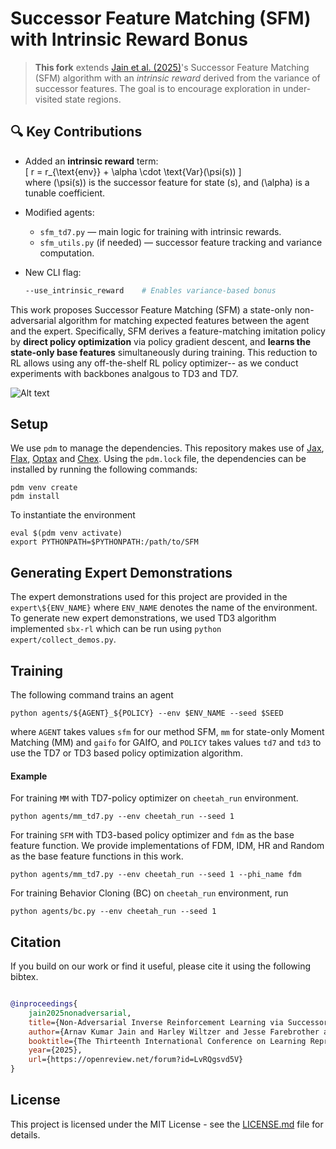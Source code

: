 # Successor Feature Matching (SFM) with Intrinsic Reward Bonus

> **This fork** extends [Jain et al. (2025)](https://openreview.net/forum?id=LvRQgsvd5V)'s Successor Feature Matching (SFM) algorithm with an *intrinsic reward* derived from the variance of successor features. The goal is to encourage exploration in under-visited state regions.

## 🔍 Key Contributions

- Added an **intrinsic reward** term:  
  \[
  r = r_{\text{env}} + \alpha \cdot \text{Var}(\psi(s))
  \]  
  where \(\psi(s)\) is the successor feature for state \(s\), and \(\alpha\) is a tunable coefficient.

- Modified agents:
  - `sfm_td7.py` — main logic for training with intrinsic rewards.
  - `sfm_utils.py` (if needed) — successor feature tracking and variance computation.

- New CLI flag:
  ```bash
  --use_intrinsic_reward    # Enables variance-based bonus


This work proposes Successor Feature Matching (SFM) a state-only non-adversarial algorithm for matching expected features between the agent and the expert. Specifically, SFM derives a feature-matching imitation policy by __direct policy optimization__ via policy gradient descent, and __learns the state-only base features__ simultaneously during training. This reduction to RL allows using any off-the-shelf RL policy optimizer-- as we conduct experiments with backbones analgous to TD3 and TD7. 

![Alt text](figs/rliable_td7.png)

## Setup
We use ```pdm``` to manage the dependencies. This repository makes use of [Jax](https://github.com/google/jax), [Flax](https://github.com/google/flax), [Optax](https://github.com/google-deepmind/optax) and [Chex](https://github.com/google-deepmind/chex). Using the ```pdm.lock``` file, the dependencies can be installed by running the following commands:

```
pdm venv create
pdm install  
````
To instantiate the environment
```
eval $(pdm venv activate)
export PYTHONPATH=$PYTHONPATH:/path/to/SFM
```

## Generating Expert Demonstrations
The expert demonstrations used for this project are provided in the ```expert\${ENV_NAME}``` where ```ENV_NAME``` denotes the name of the environment. 
To generate new expert demonstrations, we used TD3 algorithm implemented ```sbx-rl``` which can be run using ```python expert/collect_demos.py```.

## Training
The following command trains an agent
```
python agents/${AGENT}_${POLICY} --env $ENV_NAME --seed $SEED 
```
where ```AGENT``` takes values ```sfm``` for our method SFM, ```mm``` for state-only Moment Matching (MM) and ```gaifo``` for GAIfO, and ```POLICY``` takes values ```td7``` and ```td3``` to use the TD7 or TD3 based policy optimization algorithm.

#### Example
For training ```MM``` with TD7-policy optimizer on ```cheetah_run``` environment.
```
python agents/mm_td7.py --env cheetah_run --seed 1
```

For training ```SFM``` with TD3-based policy optimizer and ```fdm``` as the base feature function. We provide implementations of FDM, IDM, HR and Random as the base feature functions in this work.   
```
python agents/mm_td7.py --env cheetah_run --seed 1 --phi_name fdm
```

For training Behavior Cloning (BC) on ```cheetah_run``` environment, run
```
python agents/bc.py --env cheetah_run --seed 1
```

## Citation
If you build on our work or find it useful, please cite it using the following bibtex.

```bibtex

@inproceedings{
    jain2025nonadversarial,
    title={Non-Adversarial Inverse Reinforcement Learning via Successor Feature Matching},
    author={Arnav Kumar Jain and Harley Wiltzer and Jesse Farebrother and Irina Rish and Glen Berseth and Sanjiban Choudhury},
    booktitle={The Thirteenth International Conference on Learning Representations},
    year={2025},
    url={https://openreview.net/forum?id=LvRQgsvd5V}
}
```

## License

This project is licensed under the MIT License - see the [LICENSE.md](LICENSE.md) file for details.